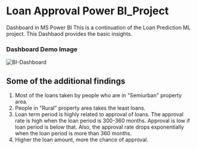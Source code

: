 # Loan Approval Power BI_Project
Dashboard in MS Power BI
This is a continuation of the Loan Prediction ML project. This Dashbaod provides the basic insights.

### Dashboard Demo Image
![BI-Dashboard](https://github.com/shadabalam167/Loan_Approval_Power_BI_Project/assets/105577347/72fe6fba-bc99-47f3-870a-0c42e3b2df42)

## Some of the additional findings
1. Most of the loans taken by people who are in "Semiurban" property area.
2. People in "Rural" property area takes the least loans.
3. Loan term period is highly related to approval of loans. The approval rate is high when the loan period is 300-360 months. Approval is low if loan period is below that. Also, the approval rate drops exponentially when the loan period is more than 360 months.
4. Higher the loan amount, more the chance of approval.
